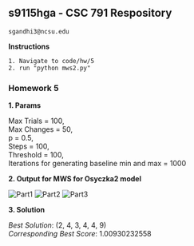 ## s9115hga - CSC 791 Respository
    sgandhi3@ncsu.edu
    
**Instructions**

    1. Navigate to code/hw/5
    2. run "python mws2.py"

### Homework 5

**1. Params**

Max Trials = 100,  
Max Changes = 50,  
p = 0.5,  
Steps = 100,  
Threshold = 100,  
Iterations for generating baseline min and max = 1000  

**2. Output for MWS for Osyczka2 model**

![Part1](https://cloud.githubusercontent.com/assets/7557398/11053466/4b0799d0-872f-11e5-8550-8d79ef17863c.JPG)
![Part2](https://cloud.githubusercontent.com/assets/7557398/11053467/4d160c2a-872f-11e5-9733-33949403397e.JPG)
![Part3](https://cloud.githubusercontent.com/assets/7557398/11053469/4ee1569a-872f-11e5-9a30-2b99734ed879.JPG)

**3. Solution**

_Best Solution_: (2, 4, 3, 4, 4, 9)  
_Corresponding Best Score_: 1.00930232558

